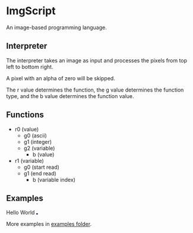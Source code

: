 # ImgScript
An image-based programming language.

## Interpreter

The interpreter takes an image as input and processes the pixels from top left to bottom right.

A pixel with an alpha of zero will be skipped.

The r value determines the function, the g value determines the function type, and the b value determines the function value.

## Functions

- r0 (value)
  - g0 (ascii)
  - g1 (integer)
  - g2 (variable)
    - b (value)
- r1 (variable)
  - g0 (start read)
  - g1 (end read)
    - b (variable index)

## Examples

Hello World
![helloworld.png](examples/helloworld.png)

More examples in [examples folder](examples).
